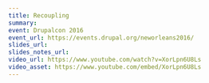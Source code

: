 ```yaml
---
title: Recoupling
summary: 
event: Drupalcon 2016
event_url: https://events.drupal.org/neworleans2016/
slides_url: 
slides_notes_url: 
video_url: https://www.youtube.com/watch?v=XorLpn6U8Ls
video_asset: https://www.youtube.com/embed/XorLpn6U8Ls
---
```

